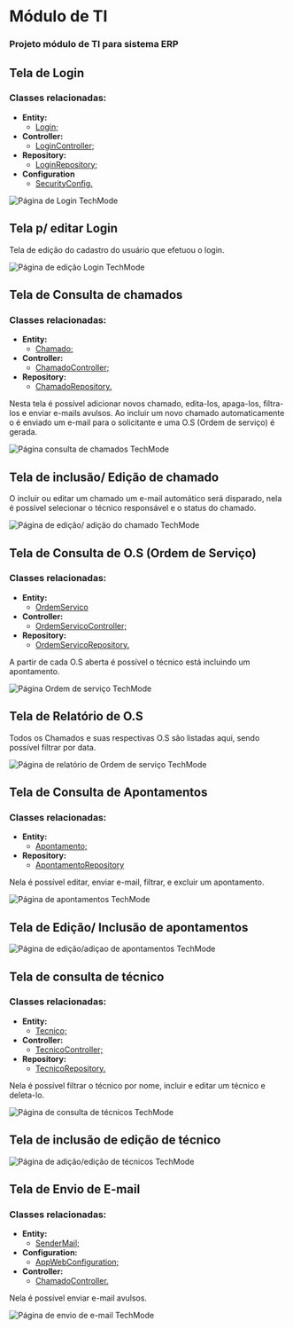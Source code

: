 # Módulo de TI 

### Projeto módulo de TI para sistema ERP 

## Tela de Login 
### Classes relacionadas:
- **Entity:** 
    - [Login;](https://github.com/DarlanSilva/ModuloTI/blob/master/src/main/java/br/com/senac/moduloTI/Entity/Login.java "Login") 
- **Controller:** 
    - [LoginController;](https://github.com/DarlanSilva/ModuloTI/blob/master/src/main/java/br/com/senac/moduloTI/Controller/LoginController.java "LoginController")  
-  **Repository:** 
    -   [LoginRepository;](https://github.com/DarlanSilva/ModuloTI/blob/master/src/main/java/br/com/senac/moduloTI/Repository/LoginRepository.java "LoginRepository")
- **Configuration**
  -   [SecurityConfig.](https://github.com/DarlanSilva/ModuloTI/blob/master/src/main/java/br/com/senac/moduloTI/Configuration/SecurityConfig.java "SecurityConfig")     

![Página de Login TechMode](https://github.com/DarlanSilva/ModuloTI/blob/master/templates-prints/login-page.jpg)

## Tela p/ editar Login 

Tela de edição do cadastro do usuário que efetuou o login.

![Página de edição Login TechMode](https://github.com/DarlanSilva/ModuloTI/blob/master/templates-prints/Login-Editar.jpg)

## Tela de Consulta de chamados 

### Classes relacionadas: 
- **Entity:** 
  - [Chamado;](https://github.com/DarlanSilva/ModuloTI/blob/master/src/main/java/br/com/senac/moduloTI/Entity/Chamado.java "Chamado")  
- **Controller:** 
  - [ChamadoController;](https://github.com/DarlanSilva/ModuloTI/blob/master/src/main/java/br/com/senac/moduloTI/Controller/ChamadoController.java "ChamadoController")  
- **Repository:** 
  - [ChamadoRepository.](https://github.com/DarlanSilva/ModuloTI/blob/master/src/main/java/br/com/senac/moduloTI/Repository/ChamadoRepository.java "ChamadoRepository")  

Nesta tela é possível adicionar novos chamado, edita-los, apaga-los, filtra-los e enviar e-mails avulsos. 
Ao incluir um novo chamado automaticamente o é enviado um e-mail para o solicitante e uma O.S (Ordem de serviço) é gerada. 

![Página consulta de chamados TechMode](https://github.com/DarlanSilva/ModuloTI/blob/master/templates-prints/chamado-page.jpg)

## Tela de inclusão/ Edição de chamado 
O incluir ou editar um chamado um e-mail automático será disparado, nela é possível selecionar o técnico responsável e o status do chamado. 

![Página de edição/ adição do chamado TechMode](https://github.com/DarlanSilva/ModuloTI/blob/master/templates-prints/chamado-editar.jpg)

## Tela de Consulta de O.S (Ordem de Serviço) 

### Classes relacionadas: 
- **Entity:**
  - [OrdemServico](https://github.com/DarlanSilva/ModuloTI/blob/master/src/main/java/br/com/senac/moduloTI/Entity/OrdemServico.java "OrdemServico")
- **Controller:**
  - [OrdemServicoController;](https://github.com/DarlanSilva/ModuloTI/blob/master/src/main/java/br/com/senac/moduloTI/Controller/OrdemServicoController.java "OrdemServicoController")
 - **Repository:**
    - [OrdemServicoRepository.](https://github.com/DarlanSilva/ModuloTI/blob/master/src/main/java/br/com/senac/moduloTI/Repository/OrdemServicoRepository.java "OrdemServicoRepository")

A partir de cada O.S aberta é possível o técnico está incluindo um apontamento. 

![Página Ordem de serviço TechMode](https://github.com/DarlanSilva/ModuloTI/blob/master/templates-prints/os-page.jpg)

## Tela de Relatório de O.S 
Todos os Chamados e suas respectivas O.S são listadas aqui, sendo possível filtrar por data. 

![Página de relatório de Ordem de serviço TechMode](https://github.com/DarlanSilva/ModuloTI/blob/master/templates-prints/relatorio-os.jpg)

## Tela de Consulta de Apontamentos  

### Classes relacionadas: 
- **Entity:**
  - [Apontamento;](https://github.com/DarlanSilva/ModuloTI/blob/master/src/main/java/br/com/senac/moduloTI/Entity/Apontamento.java "Apontamento") 
- **Repository:** 
  - [ApontamentoRepository](https://github.com/DarlanSilva/ModuloTI/tree/master/src/main/java/br/com/senac/moduloTI/Repository "ApontamentoRepository")  

Nela é possível editar, enviar e-mail, filtrar, e excluir um apontamento. 

![Página de apontamentos TechMode](https://github.com/DarlanSilva/ModuloTI/blob/master/templates-prints/apontamento-consultar.jpg)

## Tela de Edição/ Inclusão de apontamentos 

![Página de edição/adiçao de apontamentos TechMode](https://github.com/DarlanSilva/ModuloTI/blob/master/templates-prints/apontamento-editar.jpg) 

## Tela de consulta de técnico 

### Classes relacionadas: 
- **Entity:** 
  - [Tecnico;](https://github.com/DarlanSilva/ModuloTI/blob/master/src/main/java/br/com/senac/moduloTI/Entity/Tecnico.java "Tecnico") 
- **Controller:**
  - [TecnicoController;](https://github.com/DarlanSilva/ModuloTI/blob/master/src/main/java/br/com/senac/moduloTI/Controller/TecnicoController.java"TecnicoController") 
- **Repository:** 
  - [TecnicoRepository.](https://github.com/DarlanSilva/ModuloTI/blob/master/src/main/java/br/com/senac/moduloTI/Repository/TecnicoRepository.java"TecnicoRepository")  
  
Nela é possível filtrar o técnico por nome, incluir e editar um técnico e deleta-lo. 

![Página de consulta de técnicos TechMode](https://github.com/DarlanSilva/ModuloTI/blob/master/templates-prints/tecnico-consultar.jpg) 

## Tela de inclusão de edição de técnico 

![Página de adição/edição de técnicos TechMode](https://github.com/DarlanSilva/ModuloTI/blob/master/templates-prints/tecnico-editar.jpg) 

## Tela de Envio de E-mail 

### Classes relacionadas: 
- **Entity:** 
  - [SenderMail;](https://github.com/DarlanSilva/ModuloTI/blob/master/src/main/java/br/com/senac/moduloTI/Entity/SenderMail.java "Tecnico") 
- **Configuration:**
  - [AppWebConfiguration;](https://github.com/DarlanSilva/ModuloTI/blob/master/src/main/java/br/com/senac/moduloTI/Configuration/AppWebConfiguration.java "AppWebConfiguration") 
- **Controller:** 
  - [ChamadoController.](https://github.com/DarlanSilva/ModuloTI/blob/master/src/main/java/br/com/senac/moduloTI/Controller/ChamadoController.java"ChamadoController") 

Nela é possível enviar e-mail avulsos. 

![Página de envio de e-mail TechMode](https://github.com/DarlanSilva/ModuloTI/blob/master/templates-prints/mail.jpg) 


 
